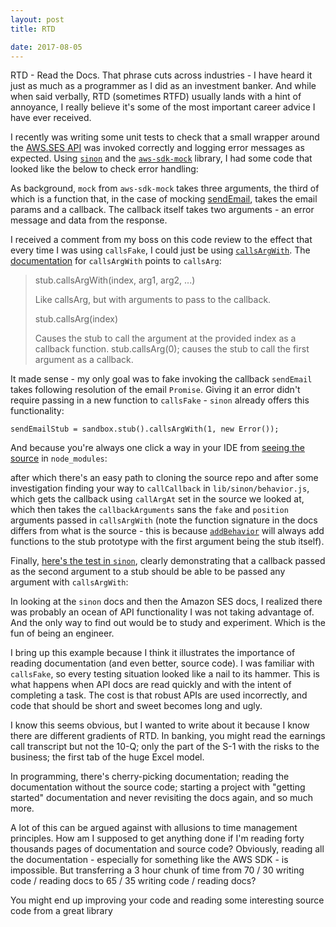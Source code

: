 ```yaml
---
layout: post
title: RTD

date: 2017-08-05
---
```


RTD - Read the Docs. That phrase cuts across industries - I have heard it just as much as a programmer as I did as an investment banker. And while when said verbally, RTD (sometimes RTFD) usually lands with a hint of annoyance, I really believe it's some of the most important career advice I have ever received.

I recently was writing some unit tests to check that a small wrapper around the [AWS.SES API](https://aws.amazon.com/documentation/ses/) was invoked correctly and logging error messages as expected. Using [`sinon`](https://github.com/sinonjs/sinon) and the [`aws-sdk-mock`](https://github.com/dwyl/aws-sdk-mock) library, I had some code that looked like the below to check error handling:

<script src="https://gist.github.com/BenBrostoff/1cba16104882f0c73609ff105ee39d5d.js"></script>

As background, `mock` from `aws-sdk-mock` takes three arguments, the third of which is a function that, in the case of mocking [sendEmail](http://docs.aws.amazon.com/AWSJavaScriptSDK/latest/AWS/SES.html#sendEmail-property), takes the email params and a callback. The callback itself takes two arguments - an error message and data from the response.

I received a comment from my boss on this code review to the effect that every time I was using `callsFake`, I could just be using [`callsArgWith`](http://sinonjs.org/releases/v3.0.0/stubs/). The [documentation](http://sinonjs.org/releases/v3.0.0/stubs/) for `callsArgWith` points to `callsArg`:

> stub.callsArgWith(index, arg1, arg2, ...)
>
> Like callsArg, but with arguments to pass to the callback.
>
> stub.callsArg(index)
>
> Causes the stub to call the argument at the provided index as a callback function. stub.callsArg(0); causes the stub to call the first argument as a callback.
>


It made sense - my only goal was to fake invoking the callback `sendEmail` takes following resolution of the email `Promise`. Giving it an error didn't require passing in a new function to `callsFake` - `sinon` already offers this functionality:

```
sendEmailStub = sandbox.stub().callsArgWith(1, new Error());
```

And because you're always one click a way in your IDE from [seeing the source](https://github.com/sinonjs/sinon/blob/master/lib/sinon/default-behaviors.js#L55) in `node_modules`:

<script src="https://gist.github.com/BenBrostoff/14244abba5cb9ee47dac6884bc862abf.js"></script>

after which there's an easy path to cloning the source repo and after some investigation finding your way to `callCallback` in `lib/sinon/behavior.js`, which gets the callback using `callArgAt` set in the source we looked at, which then takes the `callbackArguments` sans the `fake` and `position` arguments passed in `callsArgWith` (note the function signature in the docs differs from what is the source - this is because [`addBehavior`](https://github.com/sinonjs/sinon/blob/master/lib/sinon/behavior.js#L204) will always add functions to the stub prototype with the first argument being the stub itself).  

Finally, [here's the test in `sinon`](https://github.com/sinonjs/sinon/blob/master/test/stub-test.js#L574), clearly demonstrating that a callback passed as the second argument to a stub should be able to be passed any argument with `callsArgWith`:

<script src="https://gist.github.com/BenBrostoff/5951ea3710240f413739438620148022.js"></script>

In looking at the `sinon` docs and then the Amazon SES docs, I realized there was probably an ocean of API functionality I was not taking advantage of. And the only way to find out would be to study and experiment. Which is the fun of being an engineer.

I bring up this example because I think it illustrates the importance of reading documentation (and even better, source code). I was familiar with `callsFake`, so every testing situation looked like a nail to its hammer. This is what happens when API docs are read quickly and with the intent of completing a task. The cost is that robust APIs are used incorrectly, and code that should be short and sweet becomes long and ugly.

I know this seems obvious, but I wanted to write about it because I know there are different gradients of RTD. In banking, you might read the earnings call transcript but not the 10-Q; only the part of the S-1 with the risks to the business; the first tab of the huge Excel model.

In programming, there's cherry-picking documentation; reading the documentation without the source code; starting a project with "getting started" documentation and never revisiting the docs again, and so much more.

A lot of this can be argued against with allusions to time management principles. How am I supposed to get anything done if I'm reading forty thousands pages of documentation and source code? Obviously, reading all the documentation - especially for something like the AWS SDK - is impossible. But transferring a 3 hour chunk of time from 70 / 30 writing code / reading docs to 65 / 35 writing code / reading docs?

You might end up improving your code and reading some interesting source code from a great library  
